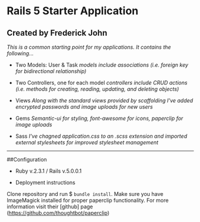 # Rails 5 Starter Application
## Created by Frederick John
*This is a common starting point for my applications. It contains the following...*

* Two Models: User & Task
*models include associations (i.e. foreign key for bidirectional relationship)*

* Two Controllers, one for each model
*controllers include CRUD actions (i.e. methods for creating, reading, updating, and deleting objects)*

* Views
*Along with the standard views provided by scaffolding I've added encrypted passwords and image uploads for new users*

* Gems
*Semantic-ui for styling, font-awesome for icons, paperclip for image uploads*

* Sass
*I've chagned application.css to an .scss extension and imported external stylesheets for improved stylesheet management*
---------------------------------------------------------------------

##Configuration

* Ruby v.2.3.1 / Rails v.5.0.0.1

* Deployment instructions

Clone repository and run $ ``` bundle install ```. Make sure you have ImageMagick installed for proper paperclip functionality. For more information visit their [github] page (https://github.com/thoughtbot/paperclip)
